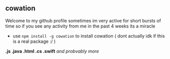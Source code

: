 ## cowation

Welcome to my github profile
sometimes im very active for short bursts of time so if you see any activity from me in the past 4 weeks its a miracle
 - use `npm install -g cowation` to install cowation ( dont actually idk if this is a real package :/ )

**.js .java .html .cs .swift**
*and probvably more*
